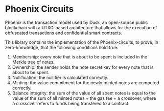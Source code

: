 # Phoenix Circuits

Phoenix is the transaction model used by Dusk, an open-source public blockchain with a UTXO-based architecture that allows for the execution of obfuscated transactions and confidential smart contracts.

This library contains the implementation of the Phoenix-circuits, to prove, in zero-knowledge, that the following conditions hold true:

1. Membership: every note that is about to be spent is included in the Merkle tree of notes.
2. Ownership: the sender holds the note secret key for every note that is about to be spent.
3. Nullification: the nullifier is calculated correctly.
4. Minting: the value commitment for the newly minted notes are computed correctly.
5. Balance integrity: the sum of the value of all spent notes is equal to the value of the sum of all minted notes + the gas fee + a crossover, where a crossover refers to funds being transfered to a contract.
